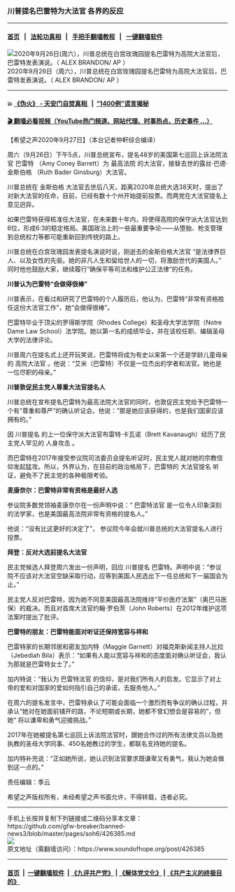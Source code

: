 ### 川普提名巴雷特为大法官 各界的反应
------------------------

#### [首页](https://github.com/gfw-breaker/banned-news3/blob/master/README.md) &nbsp;&nbsp;|&nbsp;&nbsp; [法轮功真相](https://github.com/begood0513/basic/blob/master/README.md)  &nbsp;&nbsp;|&nbsp;&nbsp; [手把手翻墙教程](https://github.com/gfw-breaker/guides/wiki)  &nbsp;&nbsp;|&nbsp;&nbsp; [一键翻墙软件](https://github.com/gfw-breaker/nogfw/blob/master/README.md)  



<div><img alt=" 2020年9月26日(周六），川普总统在白宫玫瑰园提名巴雷特为高院大法官后，巴雷特发表演说。（ ALEX BRANDON/ AP ）" src="https://img.soundofhope.org/2020-09/1601228638856.jpg"/>
<br/><figcaption class="caption">
 2020年9月26日（周六），川普总统在白宫玫瑰园提名巴雷特为高院大法官后，巴雷特发表演说。（ ALEX BRANDON/ AP ）
</figcaption></div><hr/>

#### 💥 [《伪火》 - 天安门自焚真相 ](http://158.247.195.190:10000/videos/blog/weihuo.html)&nbsp; |&nbsp; [“1400例”谎言揭秘  ](http://158.247.195.190:10000/videos/blog/jiexi1400.html)

#### [ 🎬  翻墙必看视频（YouTube热门频道、网站代理、时事热点、历史事件 ...）](https://github.com/gfw-breaker/links/blob/master/banned.md)

<div><div class="Content__Wrapper sc-1bvya0-0 grZQxZ">
 <p class="meta-top">
  <span class="meta">
   【希望之声2020年9月27日】（本台记者仲軒综合编译）
  </span>
 </p>
 <p style="text-align:justify">
  周六（9月26日）下午5点，川普总统宣布，提名48岁的美国第七巡回上诉法院法官
  <ok href="https://www.epochtimes.com/gb/tag/%E5%B7%B4%E9%9B%B7%E7%89%B9.html">
   巴雷特
  </ok>
  （Amy Coney Barrett）为
  <ok href="https://www.epochtimes.com/gb/tag/%E6%9C%80%E9%AB%98%E6%B3%95%E9%99%A2.html">
   最高法院
  </ok>
  的大法官，接替去世的露丝‧巴德‧
  <ok href="https://www.epochtimes.com/gb/tag/%E9%87%91%E6%96%AF%E4%BC%AF%E6%A0%BC.html">
   金斯伯格
  </ok>
  （Ruth Bader Ginsburg）大法官。
 </p>
 <p>
  川普总统在
  <ok href="https://www.epochtimes.com/gb/tag/%E9%87%91%E6%96%AF%E4%BC%AF%E6%A0%BC.html">
   金斯伯格
  </ok>
  大法官去世后八天，距离2020年总统大选38天时，提出了对新大法官的任命，目前，已经有数十个州开始提前投票。而两党在大法官提名上意见迥异。
 </p>
 <div class="AD_Embed__Wrap-sc-1xslmin-0 igMuqX module desktop">
  <div>
  </div>
 </div>
 <p>
  如果巴雷特获得核准任大法官，在未来数十年内，将使得高院的保守派大法官达到6位，形成6:3的稳定格局。美国政治上的一些最重要争论——从堕胎、枪支管理到总统权力等都可能重新回到传统的路上。
 </p>
 <p>
  川普总统在白宫玫瑰园发表提名演说时说，刚逝去的金斯伯格大法官 “是法律界巨人、以及女性的先驱。她的非凡人生和留给世人的一切，将激励世代的美国人。” 同时他也鼓励大家，继续履行“确保平等司法和维护公正法律”的任务。
 </p>
 <p>
  <strong>
   川普认为巴雷特“会做得很棒”
  </strong>
 </p>
 <p>
  川普表示，在看过和研究了巴雷特的个人履历后，他认为，巴雷特“非常有资格胜任这份大法官工作”，她“会做得很棒”。
 </p>
 <p>
  巴雷特毕业于顶尖的罗得斯学院（Rhodes College）和圣母大学法学院（Notre Dame Law School）法学院。她以第一名的成绩毕业，并在该校任职、编辑圣母大学的法律评论。
 </p>
 <p>
  川普周六在提名式上还开玩笑说，巴雷特将成为有史以来第一个还是学龄儿童母亲的
  <ok href="/term/385486">
   高院大法官
  </ok>
  。他说：“艾米（巴雷特）不仅是一位杰出的学者和法官。她也是一位尽职的母亲。”
 </p>
 <p>
  <strong>
   川普敦促民主党人尊重大法官提名人
  </strong>
 </p>
 <p>
  川普总统在宣布提名巴雷特为最高法院大法官的同时，也敦促民主党给予巴雷特一个有“尊重和尊严”的确认听证会。他说：”那是她应该获得的，也是我们国家应该拥有的。”
 </p>
 <p>
  因
  <ok href="/term/23701">
   川普提名
  </ok>
  的上一位保守派大法官布雷特‧卡瓦诺（Brett Kavanaugh）经历了民主党人罕见的
  <ok href="/term/101948">
   人身攻击
  </ok>
  。
 </p>
 <p>
  而巴雷特在2017年接受参议院司法委员会提名听证时，民主党人就对她的宗教信仰发起猛攻。所以，外界认为，在目前的政治格局下，巴雷特的
  <ok href="https://www.epochtimes.com/gb/tag/%E5%A4%A7%E6%B3%95%E5%AE%98%E6%8F%90%E5%90%8D.html">
   大法官提名
  </ok>
  听证，避免不了民主党的各种极限考验。
 </p>
 <p>
  <strong>
   麦康奈尔：巴雷特非常有资格是最好人选
  </strong>
 </p>
 <p>
  参议院多数党领袖麦康奈尔在一份声明中说：“
  <ok href="/term/385465">
   巴雷特法官
  </ok>
  是一位令人印象深刻的法学家，也是美国最高法院非常有资格的提名人。”
 </p>
 <p>
  他说：“没有比这更好的决定了”， 参议院今年会就川普总统的大法官提名人进行投票。
 </p>
 <p>
  <strong>
   拜登：反对大选前提名大法官
  </strong>
 </p>
 <p>
  民主党候选人拜登周六发出一份声明，回应
  <ok href="/term/23701">
   川普提名
  </ok>
  巴雷特。声明中说：“参议院不应该对大法官空缺采取行动，应等到美国人民选出下一任总统和下一届国会为止。”
 </p>
 <p>
  民主党人反对巴雷特，因为她不同意美国最高法院维持“平价医疗法案”（奥巴马医保）的裁决。而且对首席大法官约翰‧罗伯茨（John Roberts）在2012年维护这项法案时提出了批评。
 </p>
 <p>
  <strong>
   巴雷特的朋友：巴雷特能面对听证还保持宽容与祥和
  </strong>
 </p>
 <p>
  巴雷特家的长期邻居和密友加内特（Maggie Garnett）对福克斯新闻主持人比拉（Jebediah Bila）表示：“如果有人能以宽容与祥和的态度面对确认听证会，我认为那就是巴雷特女士了。”
 </p>
 <div class="AD_Embed__Wrap-sc-1xslmin-0 igMuqX module desktop">
  <div>
  </div>
 </div>
 <p>
  加内特说：“我认为
  <ok href="/term/385465">
   巴雷特法官
  </ok>
  的信仰，是对我们所有人的启发。它显示了对上帝的爱和对国家的爱如何指引自己的承诺，去服务他人。”
 </p>
 <p>
  在周六的提名发言中，巴雷特承认了可能会面临一个激烈而有争议的确认过程，并承认“她对在她面前铺开的路，不论短期或长期，她都不曾幻想会是容易的”，但她“ 将以谦卑和勇气迎接挑战。”
 </p>
 <p>
  2017年在她被提名第七巡回上诉法院法官时，跟她合作过的所有法律文员以及她执教的圣母大学同事、450名她教过的学生，都联名支持她的提名。
 </p>
 <p>
  加内特补充说：“正如她所说，她认识到法官要求既谦卑又有勇气，我认为她会做到这一点的。”
 </p>
 <p class="meta-btm">
  责任编辑：季云
 </p>
 <p class="meta-btm">
  希望之声版权所有，未经希望之声书面允许，不得转载，违者必究。
 </p>
</div>
</div>
<hr/>
手机上长按并复制下列链接或二维码分享本文章：<br/>
https://github.com/gfw-breaker/banned-news3/blob/master/pages/soh6/426385.md <br/>
<a href='https://github.com/gfw-breaker/banned-news3/blob/master/pages/soh6/426385.md'><img src='https://github.com/gfw-breaker/banned-news3/blob/master/pages/soh6/426385.md.png'/></a> <br/>
原文地址（需翻墙访问）：https://www.soundofhope.org/post/426385


------------------------
#### [首页](https://github.com/gfw-breaker/banned-news3/blob/master/README.md) &nbsp;|&nbsp; [一键翻墙软件](https://github.com/gfw-breaker/nogfw/blob/master/README.md) &nbsp;| [《九评共产党》](https://github.com/gfw-breaker/9ping.md/blob/master/README.md#九评之一评共产党是什么) | [《解体党文化》](https://github.com/gfw-breaker/jtdwh.md/blob/master/README.md) | [《共产主义的终极目的》](https://github.com/gfw-breaker/gczydzjmd.md/blob/master/README.md)


<img src='http://gfw-breaker.win/banned-news3/pages/soh6/426385.md' width='0px' height='0px'/>